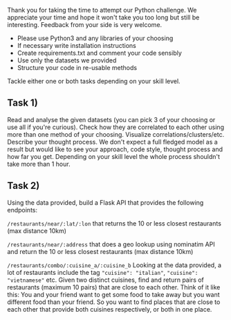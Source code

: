 Thank you for taking the time to attempt our Python challenge.
We appreciate your time and hope it won't take you too long but still be interesting.
Feedback from your side is very welcome.

* Please use Python3 and any libraries of your choosing
* If necessary write installation instructions
* Create requirements.txt and comment your code sensibly
* Use only the datasets we provided
* Structure your code in re-usable methods

Tackle either one or both tasks depending on your skill level.

## Task 1)

Read and analyse the given datasets (you can pick 3 of your choosing or use all if you're curious).
Check how they are correlated to each other using more than one method of your choosing.
Visualize correlations/clusters/etc.
Describe your thought process.
We don't expect a full fledged model as a result but would like to see your approach, code style, thought process and how far you get. Depending on your skill level the whole process shouldn't take more than 1 hour.

## Task 2)

Using the data provided, build a Flask API that provides the following endpoints:

`/restaurants/near/:lat/:lon`
that returns the 10 or less closest restaurants (max distance 10km)

`/restaurants/near/:address`
that does a geo lookup using nominatim API and return the 10 or less closest restaurants (max distance 10km)

`/restaurants/combo/:cuisine_a/:cuisine_b`
Looking at the data provided, a lot of restaurants include the tag `"cuisine": "italian"`, `"cuisine": "vietnamese"` etc.
Given two distinct cuisines, find and return pairs of restaurants (maximum 10 pairs) that are close to each other.
Think of it like this: You and your friend want to get some food to take away but you want different food than your friend. So you want to find places that are close to each other that provide both cuisines respectively, or both in one place.
